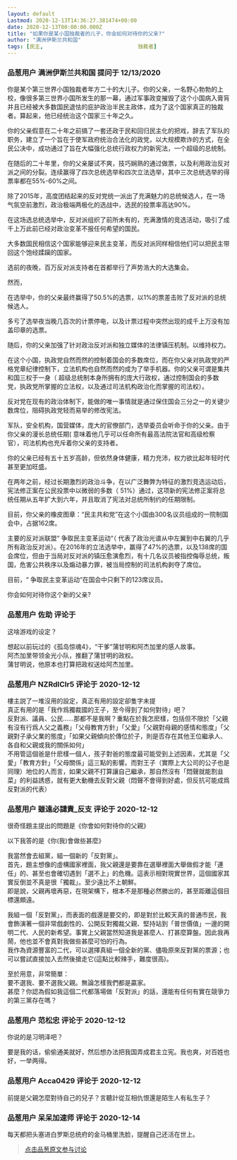 ```yaml
---
layout: default
Lastmod: 2020-12-13T14:36:27.381474+00:00
date: 2020-12-13T00:00:00.000Z
title: "如果你是某小国独裁者的儿子，你会如何对待你的父亲?"
author: "满洲伊斯兰共和国"
tags: [民主,								独裁者]
---
```



### 品葱用户 **满洲伊斯兰共和国** 提问于 12/13/2020
    
你是某个第三世界小国独裁者年方二十的大儿子。你的父亲，一名野心勃勃的上校，像很多第三世界小国所发生的那一幕，通过军事政变摧毁了这个小国病入膏肓并且已经被大多数国民退怯的庇护政治半民主政体，成为了这个国家真正的独裁者。算起来，他已经统治这个国家三十年之久。  
  
  
你的父亲假意在二十年之前搞了一套还政于民和回归民主化的把戏，辞去了军队的职务，建立了一个旨在于使军政府统治合法化的政党，以大规模欺诈的方式，在全民公决中，成功通过了旨在大幅强化总统行政权力的新宪法，一个超级的总统制。  
  
  
在随后的二十年里，你的父亲屡试不爽，技巧娴熟的通过做票，以及利用政治反对派之间的分裂。连续赢得了四次总统选举和四次立法选举，其中三次总统选举的得票率都在55%-60%之间。  
  
  
除了2015年，高度团结起来的反对党统一派出了充满魅力的总统候选人，在一场气氛空前激烈，政治极端两极化的选战中，选民的投票率高达90%。  
  
  
在这场选总统选举中，反对派组织了前所未有的，充满激情的竞选活动，吸引了成千上万此前已经对政治变革不报任何希望的国民。  
  
大多数国民相信这个国家能够迎来民主变革，而反对派同样相信他们可以把民主带回这个饱经蹂躏的国家。  
  
选前的夜晚，百万反对派支持者在首都举行了声势浩大的大选集会。  
  
  
然而，  
  
在选举中，你的父亲最终赢得了50.5%的选票，以1%的票差击败了反对派的总统候选人。  
  
多亏了选举夜当晚几百次的计票停电，以及计票过程中突然出现的成千上万没有加盖印章的选票。  
  
  
随后，你的父亲加强了针对政治反对派和独立媒体的法律镇压机制。以维持权力。  
  
  
  
在这个小国，执政党自然而然的控制着国会的多数席位，而在你父亲对执政党的严格党章纪律控制下，立法机构也自然而然的成为了举手机器。你的父亲可谓是集共和国三权于一身（ 超级总统制本身所拥有的庞大行政权，通过控制国会的多数党，执政党所掌握的立法权，以及通过司法机构政治化而掌握的司法权）。  
  
  
反对党在现有的政治体制下，能做的唯一事情就是通过保住国会三分之一的关键少数席位，阻碍执政党轻而易举的修改宪法。  
  
  
军队，安全机构，国营媒体，庞大的官僚部门，选举委员会听命于你的父亲。由于你父亲的漫长总统任期( 意味着他几乎可以任命所有最高法院法官和高级检察官），司法机构也充斥着你父亲的支持者。  
  
  
你的父亲已经有五十五岁高龄，但依然身体健康，精力充沛，权力欲比起年轻时代甚至更加旺盛。  
  
  
在两年之前，经过长期激烈的政治斗争，在以广泛舞弊为特征的激烈竞选运动后，宪法修正案在公民投票中以微弱的多数（ 51%）通过，这项新的宪法修正案将总统任期从五年扩大到六年，并且取消了宪法对总统所制约的任期限制。  
  
  
  
目前，你父亲的橡皮图章：“民主共和党”在这个小国由300名议员组成的一院制国会中，占据162席。  
  
  
主要的反对派联盟“ 争取民主变革运动“（ 代表了政治光谱从中左翼到中右翼的几乎所有政治反对派）。在2016年的立法选举中，赢得了47%的选票，以及138席的国会席位，但由于当局对反对派的镇压愈演愈烈，有十几名议员被指控侮辱总统，叛国，危害公共秩序以及煽动暴力罪，被当局控制的司法机构剥夺了席位。  
  
  
目前，“ 争取民主变革运动“在国会中只剩下的123席议员。  
  
  
  
  
  
  
  
  
  
  
  
你会如何对待你这个新的父亲?
    
                

### 品葱用户 **佐助** 评论于 
        
这啥游戏的设定？  
  
想起以前玩过的《孤岛惊魂4》，“干爹”蒲甘明和阿杰加里的感人故事。  
阿杰加里带领金光小队，推翻了蒲甘明的政权。  
蒲甘明说，他原本也打算把政权送给阿杰加里。
        
                

### 品葱用户 **NZRdlClr5** 评论于 2020-12-12
        
樓主説了一堆沒用的設定，真正有用的設定卻隻字未提  
真正有用的是「我作爲獨裁國的王子，至今得到了如何對待」吧？  
反對派、議員、公民……那都不是我啊？重點在於我怎麽樣，包括但不限於「父親有沒有行爲人父之義務」「父母教育方針」「父愛」「父親對母親的感情和態度」「父親對子承父業的態度」「如果父親傾向於傳位於子，則是否存在其他王位繼承人、各自和父親或我的關係如何」  
不用管這個爸是什麽樣一個人，孩子對爸的態度最可能受到上述因素，尤其是「父愛」「教育方針」「父母關係」這三點的影響。而對王子（實際上大公司的公子也是同理）地位的人而言，如果父親不打算讓自己繼承，那自然沒有「悶聲就能割韭菜」的利益誘惑，就有更大動機去反對父親（悶聲不會得到好處，但反抗可能成爲反對派的代表）
        
                

### 品葱用户 **雖遠必譴責_反支** 评论于 2020-12-12
        
很奇怪題主提出的問題是《你會如何對待你的父親》  
  
以下我答的是《你(我)會做些甚麼》  
  
我當然會去組黨，組一個新的「反對黨」。  
首先，題主想像的虛構國家裡面，我父親還是要靠在選舉裡面大舉做假才能「連任」的、甚至也會確切遇到「選不上」的危機。這表示相對現實世界，這個國家其實反倒並不真是很「獨裁」。至少遠比不上朝鮮。  
即是說，父親再壞再惡，在現架構下，根本不是那種必然勝出的，甚至距離這個目標還頗遠。  
  
我組一個「反對黨」，而表面的戲還是要交的，即是對於比較天真的普通市民，我會飾演著一個非常戲劇性的、公開反對獨裁父親、堅持站到「普世價值」一邊的開明二代、人民的新希望。事實上父親當然知道我是甚麼人、打甚麼算盤。因此我再鬧，他也並不會真對我做些甚麼可怕的行為。  
我作為資源豐富的二代，可以選擇真組一個全新的黨、儘吸原來反對黨的票源；也可以嘗試直接加入去然後搶走它(這點比較辣手，難度很高)。  
  
至於用意，非常簡單：  
要不選我、要不選我父親。無論怎樣我們都是贏家。  
甚麼？你認為假如我這個二代都落場做「反對派」的話，還能有任何有實在競爭力的第三黨存在嗎？
        
                

### 品葱用户 **范松忠** 评论于 2020-12-12
        
你说的是习明泽吧？  
  
要是我的话，偷偷通美就好，然后想办法把我国弄成君主立宪。我也爽，对百姓也好，一举两得。
        
                

### 品葱用户 **Acca0429** 评论于 2020-12-12
        
前提是父親怎麼對待自己的兒子？言聽計從互相仇恨還是陌生人有私生子？
        
                

### 品葱用户 **呆呆加速师** 评论于 2020-12-14
        
每天都把头塞进白罗斯总统府的金马桶里洗脸，提醒自己还活在世上。
        
                





> [点击品葱原文参与讨论](https://pincong.rocks/question/34532)

